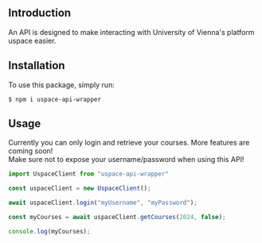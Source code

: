 ## Introduction
An API is designed to make interacting with University of Vienna's platform uspace easier.

## Installation
To use this package, simply run:
```shell
$ npm i uspace-api-wrapper
```
## Usage
Currently you can only login and retrieve your courses. More features are coming soon!\
Make sure not to expose your username/password when using this API!
```js
import UspaceClient from "uspace-api-wrapper"

const uspaceClient = new UspaceClient();

await uspaceClient.login("myUsername", "myPassword");

const myCourses = await uspaceClient.getCourses(2024, false);

console.log(myCourses);
```
